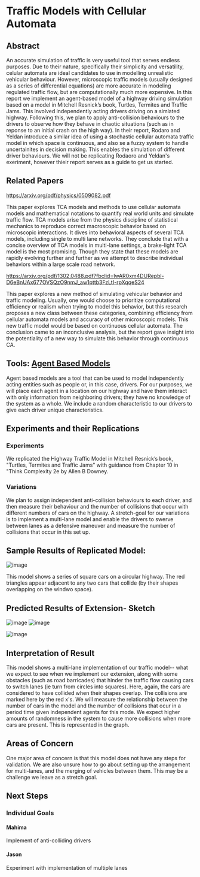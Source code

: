 # Traffic Models with Cellular Automata

## Abstract
An accurate simulation of traffic is very useful tool that serves endless purposes. Due to their nature, specifically their simplicity and versatility, celular automata are ideal candidates to use in modelling unrealistic vehicular behaviour. However, microscopic traffic models (usually designed as a series of differential equations) are more accurate in modeling regulated traffic flow, but are computationally much more expensive. In this report we implement an agent-based model of a highway driving simulation based on a model in Mitchell Resnick’s book, Turtles, Termites and Traffic Jams. This involved independently acting drivers driving on a simlated highway. Following this, we plan to apply anti-collision behaviours to the drivers to observe how they behave in chaotic situations (such as in reponse to an initial crash on the high way). In their report, Rodaro and Yeldan introduce a similar idea of using a stochastic cellular automata traffic model in which space is continuous, and also se a fuzzy system to handle uncertainites in decision making. This enables the simulation of different driver behaviours. We will not be replicating Rodaoro and Yeldan's exeriment, however thieir report serves as a guide to get us started.

## Related Papers
https://arxiv.org/pdf/physics/0509082.pdf

This paper explores TCA models and methods to use cellular automata models and mathematical notations to quantify real world units and simulate traffic flow. TCA models arise from the physics discipline of statistical mechanics to reproduce correct macroscopic behavior based on microscopic interactions. It dives into behavioral aspects of several TCA models, including single to multi lane networks. They conclude that with a concise overview of TCA models in multi-lane settings, a brake-light TCA model is the most promising. Though they state that these models are rapidly evolving further and further as we attempt to describe individual behaviors within a large scale road network.

https://arxiv.org/pdf/1302.0488.pdf?fbclid=IwAR0xm4DURepbl-D6eBnUAx677OVSQzO9nmJ_aw1pttb3FzLtI-rpXqqeS24

This paper explores a new method of simulating vehicular behavior and traffic modeling. Usually, one would choose to prioritize computational efficiency or realism when trying to model this behavior, but this research proposes a new class between these categories, combining efficiency from cellular automata models and accuracy of other microscopic models. This new traffic model would be based on continuous cellular automata. The conclusion came to an inconclusive analysis, but the report gave insight into the potentiality of a new way to simulate this behavior through continuous CA.

## Tools: [Agent Based Models](https://greenteapress.com/complexity2/html/thinkcomplexity2010.html)
Agent based models are a tool that can  be used to model independently acting entities such as people or, in this case, drivers. For our purposes, we will place each agent in a location on our highway and have them interact with only information from neighboring drivers; they have no knowledge of the system as a whole. We include a random characteristic to our drivers to give each driver unique characteristics.

## Experiments and their Replications
### Experiments
We replicated the Highway Traffic Model in Mitchell Resnick’s book, "Turtles, Termites and Traffic Jams" with guidance from Chapter 10 in "Think Complexity 2e
by Allen B Downey. 
### Variations
We plan to assign independent anti-collision behaviours to each driver, and then measure their behaviour and the number of collisions that occur with different numbers of cars on the highway.
A stretch-goal for our variations is to implement a multi-lane model and enable the drivers to swerve between lanes as a defensive maneuver and measure the number of collisions that occur in this set up. 
## Sample Results of Replicated Model:

![image](https://user-images.githubusercontent.com/42980963/138190280-cc4c74ad-109e-4712-9884-3bd6d98c21b9.png)

This model shows a series of square cars on a circular highway. The red triangles appear adjacent to any two cars that collide (by their shapes overlapping on the windwo space). 
## Predicted Results of Extension- Sketch
![image](https://user-images.githubusercontent.com/42980963/138191528-2a3c2864-62fd-455a-901b-380f0f428f11.png)
![image](https://user-images.githubusercontent.com/42980963/138191535-b6f7da17-3062-49d6-a368-51fb0ffea8b5.png)


![image](https://user-images.githubusercontent.com/42980963/138197530-b2182248-0f1c-4bd2-9565-be3576ed1876.png)


## Interpretation of Result
This model shows a multi-lane implementation of our traffic model-- what we expect to see when we implement our extension, along with some obstacles (such as road barricades) that hinder the traffic flow causing cars to switch lanes (ie turn from circles into squares). Here, again, the cars are considered to have collided when their shapes overlap. The collisions are marked here by the red x's. We will measure the relationship between the number of cars in the model and the number of collisions that ocur in a period  time given independent agents for this mode. We expect higher amounts of randomness in the system to cause more collisions when more cars are present. 
This is represented in the graph.

## Areas of Concern
One major area of concern is that this model does not have any steps for validation.
We are also unsure how to go about setting up the arrangement for multi-lanes, and the merging of vehicles between them. This may be a challenge we leave as a stretch goal. 

## Next Steps
### Individual Goals
#### Mahima
Implement of anti-colliding drivers
#### Jason
Experiment with implementation of multiple lanes
